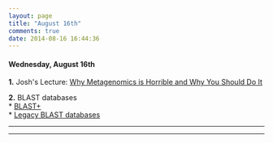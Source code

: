 ```yaml
---
layout: page
title: "August 16th"
comments: true
date: 2014-08-16 16:44:36
---
```


#### Wednesday, August 16th

**1.**  Josh's Lecture: [Why Metagenomics is Horrible and Why You Should Do It]()

**2.**  BLAST databases  
	* [BLAST+](https://edamame-course.github.io/docs/2014-08-16-running_blast_from_command_line.html)  
	* [Legacy BLAST databases](https://edamame-course.github.io/docs/2014-08-16-legacy_blast_db.html)  

-----------------------------------------------
-----------------------------------------------
